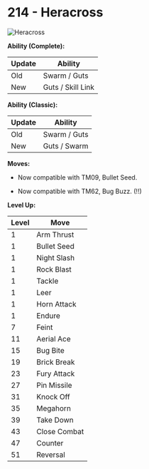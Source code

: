 # 214 - Heracross
![][214]

**Ability (Complete):**

Update | Ability
---    | ---
Old    | Swarm / Guts
New    | Guts / Skill Link

**Ability (Classic):**

Update | Ability
---    | ---
Old    | Swarm / Guts
New    | Guts / Swarm

**Moves:**

 - Now compatible with TM09, Bullet Seed.

 - Now compatible with TM62, Bug Buzz. (!!)

**Level Up:**

Level | Move
---   | ---
  1   | Arm Thrust
  1   | Bullet Seed
  1   | Night Slash
  1   | Rock Blast
  1   | Tackle
  1   | Leer
  1   | Horn Attack
  1   | Endure
  7   | Feint
 11   | Aerial Ace
 15   | Bug Bite
 19   | Brick Break
 23   | Fury Attack
 27   | Pin Missile
 31   | Knock Off
 35   | Megahorn
 39   | Take Down
 43   | Close Combat
 47   | Counter
 51   | Reversal



[214]: https://raw.githubusercontent.com/PokeAPI/sprites/master/sprites/pokemon/214.png "Heracross"
